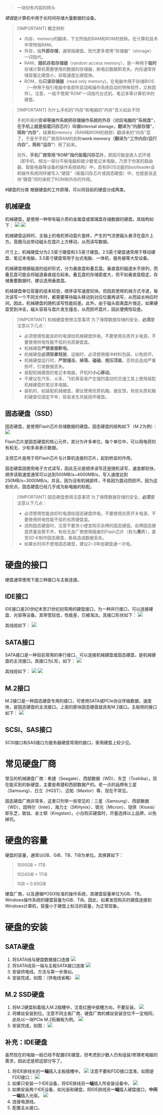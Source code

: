 > 一块刻有内容的砖头

*硬盘*是计算机中用于长时间存储大量数据的设备。

> [!IMPORTANT] 概念辨析
> * 内存，memory的翻译，下文所指的RAM和ROM的统称。在计算机技术中常特指RAM。
> * 外存，指**外部存储**，通常指硬盘。现代更多使用“存储器”（storage）一词指代。
> * RAM，**随机存取存储器**（random access memory），是一种用于**临时**存储计算机需要使用的数据的存储器，断电后数据即丢失。内存通常存储容量比硬盘小，存取速度比硬盘快。
> * ROM，指**只读存储器**（read only memory)，在电脑中用于存储BIOS（一种用于指引电脑中各部件启动和操作系统启动的特殊软件，又称固件）。注意，一般不使用“ROM”一词指代台式机、笔记本等计算机中的硬盘。

> [!IMPORTANT] 为什么手机的“内存”和电脑的“内存”含义如此不同
> 
> 手机所用的**安卓等操作系统把存储操作系统的外存（对应电脑的“系统盘”，在手机上就是板载闪存芯片）叫做internal storage，翻译为“内部存储”，简称“内存”**，结果和memory（RAM和ROM的统称）翻译来的“内存”混了，于是乎手机厂商将RAM的别称**work memory（翻译为“工作内存/运行内存”，简称“运存”**）用了起来。
> 
> 另外，**手机厂商常用“ROM”指代板载闪存芯片**，原因可能是嵌入式环境（即手机、相当一部分平板电脑和极少数笔记本电脑，乃至于你家的路由器、智能电器等设备的操作系统结构）中，具有BIOS功能的bootleader会和操作系统同样被写入“硬盘”（板载闪存芯片或固态硬盘）中，也就是说这块“硬盘”同时承担了ROM和外存的作用。


#硬盘的分类
根据硬盘的工作原理，可以将目前的硬盘分成两类。

## 机械硬盘
机械硬盘，是使用一种带有磁介质的金属盘或玻璃盘存储数据的硬盘。其结构如下：
![](File/disk-external-structure.png)
![](File/disk-internal-structure.png)

机械硬盘运转时，主轴上的电机带动盘片旋转，产生的气流使磁头悬浮在盘片上方。音圈马达带动磁头在盘片上方移动，从而读写数据。

尺寸上，机械硬盘分为2.5英寸硬盘和3.5英寸硬盘。2.5英寸硬盘通常用于移动硬盘、笔记本电脑，3.5英寸硬盘常用于台式电脑、一体机、服务器等大型设备。

机械硬盘根据磁道的组织形式，分为垂直盘和叠瓦盘。垂直盘的磁道水平排列，而叠瓦盘可能会将磁道垂直组合起来。叠瓦盘的存储密度大，但不如垂直盘稳定，存储重要数据时，建议选用垂直盘。

机械硬盘单位容量的成本较低，顺序读写速度较快。但因其使用机械方式寻道，每次读写一个不同文件时，都需要等待磁头移动到对应位置再读写，从而延长响应时间。因此，机械硬盘的随机读写性能较差。此外，由于磁头距离盘片很近，如果硬盘受到冲击，磁头容易与盘片发生撞击，从而损坏盘片，因此便携性较差。

> [!IMPORTANT] 机械硬盘使用注意事项
> 为了保障数据存储的安全，**必须**要注意以下几点：
> * 必须使用性能良好的电源给机械硬盘供电，不要使用劣质开关电源，不要使用供电性能不佳的劣质硬盘盒。
> * 机械硬盘**严禁直接断电**。
> * 机械硬盘**必须轻拿轻放**，运输时，必须使用缓冲材料包装，以免损坏。
> * 机械硬盘运行时，**严禁撞击、掉落、磕碰、按压顶盖**，否则会造成严重损坏，引发数据丢失。
> * 装配机械硬盘的笔记本电脑，开机时**小心移动**。
> * 不建议在汽车、火车、飞机等容易产生强烈震动的交通工具上使用装配机械硬盘的笔记本电脑。
> * 装机时，如装配机械硬盘，建议使用优质机箱。据反馈，有些劣质机箱的硬盘位固定不牢，容易发生共振损坏硬盘。

## 固态硬盘（SSD）
固态硬盘，是使用Flash芯片存储数据的硬盘。固态硬盘的结构如下（M.2为例）：
![](File/ssd.png)

Flash芯片是固态硬盘的核心元件，其分为许多单位，每个单位中，可以用电荷的有和无、少和多来表示数据。

主控芯片是用于将Flash芯片与计算机连接的芯片，起到桥梁的作用。

固态硬盘因使用电子方式读写，因此无论是顺序读写还是随机读写，速度都较快，顺序读取速度通常可以达到500MB/s~4000MB/s，写入速度达到250MB/s~3000MB/s。并且，因为没有机械部件，不易因为震动而损坏。因为这些优点，固态硬盘已经几乎成为新电脑的标配。

> [!IMPORTANT] 固态硬盘使用注意事项
> 为了保障数据存储的安全，**必须**要注意以下几点：
> * 必须使用性能良好的电源给固态硬盘供电，不要使用劣质开关电源，不要使用供电性能不佳的劣质硬盘盒。
> * 选购固态硬盘时，注意不要贪小便宜购买杂牌的固态硬盘。杂牌固态硬盘质量良莠不齐，有些无良厂商使用报废的Flash芯片（称为**黑片**），甚至SD卡制作固态硬盘，极易造成数据丢失。
> * 如果长时间不使用固态硬盘，建议2~3年给硬盘通一次电。


# 硬盘的接口
硬盘通常使用下面三种接口与主板连接。

## IDE接口
IDE接口是20世纪末至21世纪初常用的硬盘接口，为一种并行接口，可以连接硬盘、光驱等设备。其带宽较低，性能差，已被淘汰。其接口形状如下：
![](File/ide-interface-disk.png)

其线缆如下：
![](File/ide-cable.jpg)

## SATA接口
SATA接口是一种目前常用的串行接口，可以连接机械硬盘或固态硬盘，是机械硬盘的主流接口。其接口为L形，如下：
![](File/sata-interface-disk.png)

其线缆如下：
![](File/sata-cable.jpg)
![](File/sata-cable-structure.jpg)

## M.2接口
M.2接口是一种固态硬盘专用的接口，可使用SATA或PCIe协议传输数据，速度快，是固态硬盘的主流接口。上面的那块固态硬盘就具有M.2接口。主板侧的接口如下：
![](File/m2-interface-female.jpg)

## SCSI、SAS接口
SCSI接口和SAS接口为服务器硬盘常用的接口，家用硬盘上较少见。

# 常见硬盘厂商
常见的机械硬盘厂商：希捷（Seagate）、西部数据（WD）、东芝（Toshiba）。现在能买到的新硬盘，主要是希捷和西部数据产的。老一点的品牌有三星（Samsung）、日立（HGST）、迈拓（Maxtor）等，现在不常见。

固态硬盘厂商非常多，这里只列举一些常见的：三星（Samsung）、西部数据（WD）、因特尔（Intel）、海力士（SKHynix）、镁光（Micron）、铠侠（Kioxia）即东芝，致钛、金士顿（Kingston）。小白购买硬盘时，尽量选择以上品牌，以免掉坑。

# 硬盘的容量
硬盘的容量，通常以GB、GiB、TB、TiB为单位。其换算如下：
> 1000GB = 1TB
> 
> 1024GiB = 1TiB
> 
> 1GB = 0.93GiB

硬盘厂商，以及遵循POSIX标准的操作系统，其硬盘容量单位为GB、TB。Windows操作系统的硬盘容量为GiB、TiB。因此，如果发现购买的硬盘连接到Windows计算机，容量小于硬盘上标注的容量，为正常现象。

# 硬盘的安装
## SATA硬盘
1. 将SATA线与硬盘数据接口连接
   ![](File/install-sata-1.png)
2. 将SATA线另一端与主板SATA接口连接
   ![](File/install-sata-2.png)
3. 安装供电线，方法与第一步类似。
4. 安装完成，如图：（供电线省略）
   ![](File/install-sata-done.jpg)
## M.2 SSD硬盘
1. 将M.2硬盘斜着插入M.2插槽中，注意红圈中插槽方向，不要反装。
   ![](File/install-m2-1.png)
2. 将螺丝安装到位。注意不同主板厂商、硬盘厂商的螺丝安装空位不一定相同，此处以一块PCIe M.2拓展板为例。
   ![](File/install-m2-2.png)
3. 安装完成，如图：
   ![](File/install-m2-done.png)
## 补充：IDE硬盘
虽然现在的电脑一般已经不配置IDE硬盘，但考虑到少数人仍有组装/修理老电脑的需求，因此还是把这部分写了。
1. 将IDE排线长的**一端**插入主板插槽中。
   ![](File/install-ide-1.png)
   注意不要和FDD接口混淆，如图是FDD接口：
   ![](File/fdd-interface-mb.jpg)
2. 如果只安装一个IDE设备，将IDE排线另**一端**插入所安装设备中。
   ![](File/install-ide-2.jpg)
3. 如果安装两个IDE设备，如光驱和硬盘，将IDE排线另**一端**插入硬盘接口，**中间一端**插入光驱。
   ![](File/install-ide-done.jpg)
4. 连接电源线。
5. 配置主从接口。

